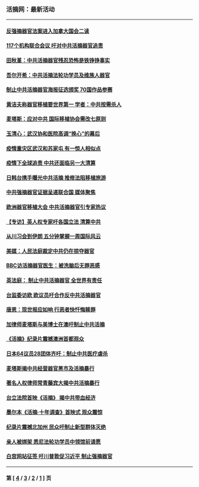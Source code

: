 ### 活摘网：最新活动
---
#### [反强摘器官法案进入加拿大国会二读](../../pages/nf5883/n13033450.md?08080430) 
#### [117个机构联合会议 吁对中共活摘器官追责](../../pages/nf5883/n12775087.md?08080430) 
#### [田秋堇：中共活摘器官残忍恐怖是铁铮铮事实](../../pages/nf5883/n12702148.md?08080430) 
#### [吾尔开希：中共活摘法轮功学员及维族人器官](../../pages/nf5883/n12693197.md?08080430) 
#### [制止中共活摘器官海报征选颁奖 70国作品参赛](../../pages/nf5883/n12692050.md?08080430) 
#### [黄洁夫称器官移植要世界第一 学者：中共按需杀人](../../pages/nf5883/n12572329.md?08080430) 
#### [麦塔斯：应对中共 国际移植协会需改七原则](../../pages/nf5883/n12514711.md?08080430) 
#### [玉清心：武汉协和医院高调“换心”的幕后](../../pages/nf5883/n12298730.md?08080430) 
#### [疫情重灾区武汉和苏家屯 有一惊人相似点](../../pages/nf5883/n12150824.md?08080430) 
#### [疫情下全球追责 中共还面临另一大清算](../../pages/nf5883/n12070397.md?08080430) 
#### [日韩台携手曝光中共活摘 推修法阻移植旅游](../../pages/nf5883/n11712046.md?08080430) 
#### [中共强摘器官证据呈递联合国 媒体聚焦](../../pages/nf5883/n11546426.md?08080430) 
#### [欧洲器官移植大会 中共活摘器官引专家热议](../../pages/nf5883/n11539095.md?08080430) 
#### [【专访】英人权专家吁各国立法 清算中共](../../pages/nf5883/n11367315.md?08080430) 
#### [从川习会到伊朗 五分钟掌握一周国际风云](../../pages/nf5883/n11338520.md?08080430) 
#### [美媒：人民法庭裁定中共仍在掠夺器官](../../pages/nf5883/n11334897.md?08080430) 
#### [BBC访活摘器官医生：被洗脑后无罪恶感](../../pages/nf5883/n11335935.md?08080430) 
#### [英法庭： 制止中共活摘器官 全世界有责任](../../pages/nf5883/n11330691.md?08080430) 
#### [台监委访欧 欧议员吁合作反中共活摘器官](../../pages/nf5883/n11109190.md?08080430) 
#### [唐恩：现世报应如响 行恶者快忏悔赎罪](../../pages/nf5883/n11104016.md?08080430) 
#### [加律师麦塔斯与美博士在澳吁制止中共活摘](../../pages/nf5883/n10724764.md?08080430) 
#### [《活摘》纪录片震撼澳洲首都观众](../../pages/nf5883/n10722747.md?08080430) 
#### [日本64议员28团体齐吁：制止中共医疗虐杀](../../pages/nf5883/n10587757.md?08080430) 
#### [麦塔斯揭中共经营器官黑市及活摘暴行](../../pages/nf5883/n10442407.md?08080430) 
#### [著名人权律师常青藤宾大揭中共活摘暴行](../../pages/nf5883/n10318181.md?08080430) 
#### [台立法院首映《活摘》 揭中共带血经济](../../pages/nf5883/n9938847.md?08080430) 
#### [墨尔本《活摘·十年调查》首映式 观众震惊](../../pages/nf5883/n9522572.md?08080430) 
#### [纪录片震撼北加州 民众吁制止新型群体灭绝](../../pages/nf5883/n9188314.md?08080430) 
#### [亲人被绑架 悉尼法轮功学员中领馆前请愿](../../pages/nf5883/n9056753.md?08080430) 
#### [白宫网站征签 吁川普敦促习近平 制止强摘器官](../../pages/nf5883/n9009661.md?08080430) 

---
#### 第 [ [4](./4.md?08080430) / [3](./3.md?08080430) / [2](./2.md?08080430) / [1](./1.md?08080430) ] 页
